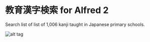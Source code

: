 教育漢字検索 for Alfred 2
=========================

Search list of 	list of 1,006 kanji taught in Japanese primary schools.

![alt tag](https://raw.github.com/calmtech/alfred-kanji1006-workflow/master/screencast/introduction.gif)

